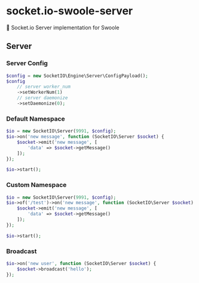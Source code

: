 # socket.io-swoole-server
:rainbow: Socket.io Server implementation for Swoole

## Server

### Server Config

```php
$config = new SocketIO\Engine\Server\ConfigPayload();
$config
    // server worker_num
    ->setWorkerNum(1)
    // server daemonize
    ->setDaemonize(0);
```

### Default Namespace

```php
$io = new SocketIO\Server(9991, $config);
$io->on('new message', function (SocketIO\Server $socket) {
    $socket->emit('new message', [
        'data' => $socket->getMessage()
    ]);
});

$io->start();
```

### Custom Namespace

```php
$io = new SocketIO\Server(9991, $config);
$io->of('/test')->on('new message', function (SocketIO\Server $socket) {
    $socket->emit('new message', [
        'data' => $socket->getMessage()
    ]);
});

$io->start();
```

### Broadcast

```php
$io->on('new user', function (SocketIO\Server $socket) {
    $socket->broadcast('hello');
});
```